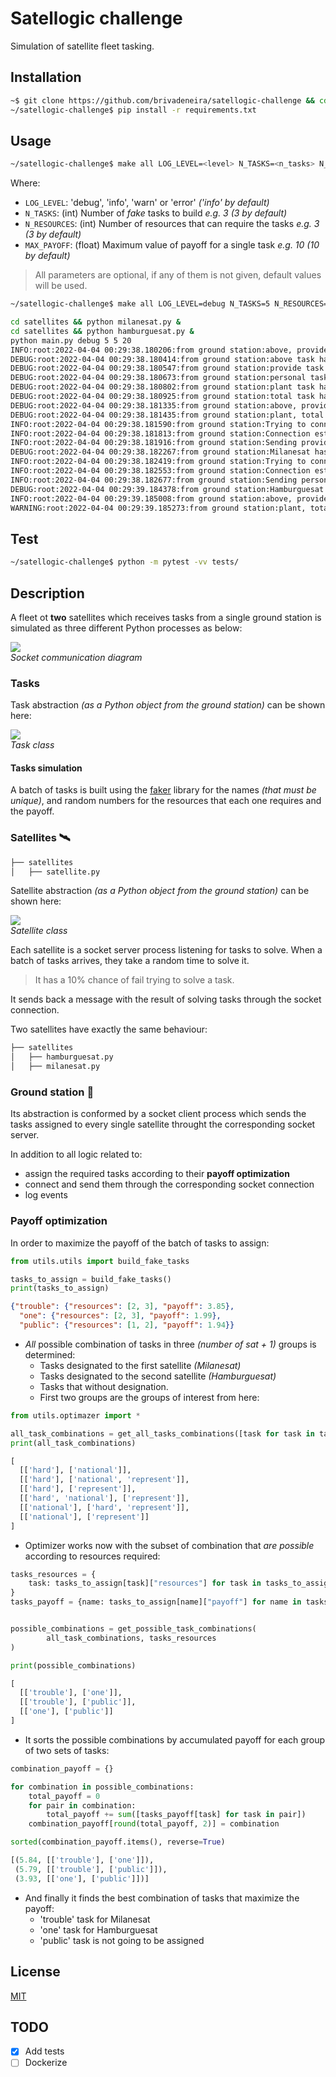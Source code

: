 # Satellogic challenge

Simulation of satellite fleet tasking.

## Installation

```bash
~$ git clone https://github.com/brivadeneira/satellogic-challenge && cd satellogic-challenge
~/satellogic-challenge$ pip install -r requirements.txt
```

## Usage

```bash
~/satellogic-challenge$ make all LOG_LEVEL=<level> N_TASKS=<n_tasks> N_RESOURCES=<n_resources> MAX_PAYOFF=<max_payoff> 
```

Where:

* `LOG_LEVEL`:  'debug', 'info', 'warn' or 'error' *('info' by default)*
* `N_TASKS`: (int) Number of *fake* tasks to build *e.g. 3* *(3 by default)*
* `N_RESOURCES`: (int) Number of resources that can require the tasks *e.g. 3* *(3 by default)*
* `MAX_PAYOFF`: (float) Maximum value of payoff for a single task *e.g. 10* *(10 by default)*

> All parameters are optional, if any of them is not given, default values will be used.

```bash
~/satellogic-challenge$ make all LOG_LEVEL=debug N_TASKS=5 N_RESOURCES=5 MAX_PAYOFF=20 

cd satellites && python milanesat.py &
cd satellites && python hamburguesat.py &
python main.py debug 5 5 20
INFO:root:2022-04-04 00:29:38.180206:from ground station:above, provide, personal, plant, total task(s) to manage
DEBUG:root:2022-04-04 00:29:38.180414:from ground station:above task has a payoff of 4.77 and needs 3 and 2 resources
DEBUG:root:2022-04-04 00:29:38.180547:from ground station:provide task has a payoff of 19.84 and needs 4 and 5 resources
DEBUG:root:2022-04-04 00:29:38.180673:from ground station:personal task has a payoff of 18.06 and needs 4 and 2 resources
DEBUG:root:2022-04-04 00:29:38.180802:from ground station:plant task has a payoff of 14.05 and needs 3 and 4 resources
DEBUG:root:2022-04-04 00:29:38.180925:from ground station:total task has a payoff of 13.23 and needs 2 and 3 resources
DEBUG:root:2022-04-04 00:29:38.181335:from ground station:above, provide, personal task(s) will be assign making a total of 42.67 payoff
DEBUG:root:2022-04-04 00:29:38.181435:from ground station:plant, total task(s) wont be assign
INFO:root:2022-04-04 00:29:38.181590:from ground station:Trying to connect with Milanesat in 127.0.0.1:65432
INFO:root:2022-04-04 00:29:38.181813:from ground station:Connection established with Milanesat in 127.0.0.1:65432
INFO:root:2022-04-04 00:29:38.181916:from ground station:Sending provide, above task(s) to Milanesat in 127.0.0.1:65432
DEBUG:root:2022-04-04 00:29:38.182267:from ground station:Milanesat has completed above, provide task(s) 
INFO:root:2022-04-04 00:29:38.182419:from ground station:Trying to connect with Hamburguesat in 127.0.0.1:65433
INFO:root:2022-04-04 00:29:38.182553:from ground station:Connection established with Hamburguesat in 127.0.0.1:65433
INFO:root:2022-04-04 00:29:38.182677:from ground station:Sending personal task(s) to Hamburguesat in 127.0.0.1:65433
DEBUG:root:2022-04-04 00:29:39.184378:from ground station:Hamburguesat has completed personal task(s) 
INFO:root:2022-04-04 00:29:39.185008:from ground station:above, provide, personal task(s) has been completed
WARNING:root:2022-04-04 00:29:39.185273:from ground station:plant, total task(s) has not been allocated as a result of payoff optimization
```

## Test

```bash
~/satellogic-challenge$ python -m pytest -vv tests/
```

## Description

A fleet ot **two** satellites which receives tasks from a single ground station is simulated as three different Python processes as below: 

![](./images/socket_diagram.png)  
*Socket communication diagram*

### Tasks

Task abstraction *(as a Python object from the ground station)* can be shown here:

![](./images/task_class.png)  
*Task class*

#### Tasks simulation

A batch of tasks is built using the [faker](https://faker.readthedocs.io/en/master/#) library for the names *(that must be unique)*, and random numbers for the resources that each one requires and the payoff.

### Satellites 🛰
```bash
├── satellites
│   ├── satellite.py
```  
Satellite abstraction *(as a Python object from the ground station)* can be shown here:

![](./images/satellite_class.png)  
*Satellite class*

Each satellite is a socket server process listening for tasks to solve.
When a batch of tasks arrives, they take a random time to solve it.

> It has a 10% chance of fail trying to solve a task.

It sends back a message with the result of solving tasks through the socket connection.

Two satellites have exactly the same behaviour:
```bash
├── satellites
│   ├── hamburguesat.py
│   ├── milanesat.py
```

### Ground station 📡

Its abstraction is conformed by a socket client process which sends the tasks assigned to every single satellite throught the corresponding socket server.

In addition to all logic related to: 
- assign the required tasks according to their **payoff optimization**
- connect and send them through the corresponding socket connection
- log events

### Payoff optimization

In order to maximize the payoff of the batch of tasks to assign:

```python
from utils.utils import build_fake_tasks

tasks_to_assign = build_fake_tasks()
print(tasks_to_assign)
```

```json
{"trouble": {"resources": [2, 3], "payoff": 3.85},
  "one": {"resources": [2, 3], "payoff": 1.99},
  "public": {"resources": [1, 2], "payoff": 1.94}}
```

- *All* possible combination of tasks in three *(number of sat + 1)* groups is determined:
  - Tasks designated to the first satellite *(Milanesat)*
  - Tasks designated to the second satellite *(Hamburguesat)*
  - Tasks that without designation.
  - First two groups are the groups of interest from here:

```python
from utils.optimazer import *

all_task_combinations = get_all_tasks_combinations([task for task in tasks_to_assign])
print(all_task_combinations)

[
  [['hard'], ['national']],
  [['hard'], ['national', 'represent']],
  [['hard'], ['represent']],
  [['hard', 'national'], ['represent']],
  [['national'], ['hard', 'represent']],
  [['national'], ['represent']]
]
```
- Optimizer works now with the subset of combination that *are possible* according to resources required:

```python
tasks_resources = {
    task: tasks_to_assign[task]["resources"] for task in tasks_to_assign
}
tasks_payoff = {name: tasks_to_assign[name]["payoff"] for name in tasks_to_assign}


possible_combinations = get_possible_task_combinations(
        all_task_combinations, tasks_resources
)

print(possible_combinations)

[
  [['trouble'], ['one']], 
  [['trouble'], ['public']], 
  [['one'], ['public']]
]
```

* It sorts the possible combinations by accumulated payoff for each group of two sets of tasks:

```python
combination_payoff = {}

for combination in possible_combinations:
    total_payoff = 0
    for pair in combination:
        total_payoff += sum([tasks_payoff[task] for task in pair])
    combination_payoff[round(total_payoff, 2)] = combination

sorted(combination_payoff.items(), reverse=True)

[(5.84, [['trouble'], ['one']]),
 (5.79, [['trouble'], ['public']]),
 (3.93, [['one'], ['public']])]
```

* And finally it finds the best combination of tasks that maximize the payoff:
  * 'trouble' task for Milanesat
  * 'one' task for Hamburguesat
  * 'public' task is not going to be assigned

## License

[MIT](https://choosealicense.com/licenses/mit/)

## TODO

- [x] Add tests
- [ ] Dockerize